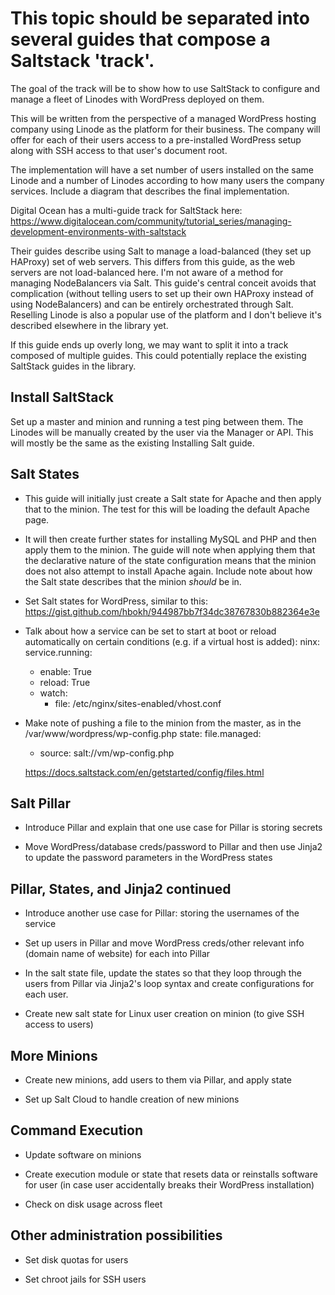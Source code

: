 # This topic should be separated into several guides that compose a Saltstack 'track'. 
The goal of the track will be to show how to use SaltStack to configure and manage a fleet of Linodes with WordPress deployed on them.

This will be written from the perspective of a managed WordPress hosting company using Linode as the platform for their business. The company will offer for each of their users access to a pre-installed WordPress setup along with SSH access to that user's document root.

The implementation will have a set number of users installed on the same Linode and a number of Linodes according to how many users the company services. Include a diagram that describes the final implementation.

Digital Ocean has a multi-guide track for SaltStack here:
https://www.digitalocean.com/community/tutorial_series/managing-development-environments-with-saltstack

Their guides describe using Salt to manage a load-balanced (they set up HAProxy) set of web servers. This differs from this guide, as the web servers are not load-balanced here. I'm not aware of a method for managing NodeBalancers via Salt. This guide's central conceit avoids that complication (without telling users to set up their own HAProxy instead of using NodeBalancers) and can be entirely orchestrated through Salt. Reselling Linode is also a popular use of the platform and I don't believe it's described elsewhere in the library yet.

If this guide ends up overly long, we may want to split it into a track composed of multiple guides. This could potentially replace the existing SaltStack guides in the library.

## Install SaltStack

Set up a master and minion and running a test ping between them. The Linodes will be manually created by the user via the Manager or API. This will mostly be the same as the existing Installing Salt guide.

## Salt States

- This guide will initially just create a Salt state for Apache and then apply that to the minion. The test for this will be loading the default Apache page.

- It will then create further states for installing MySQL and PHP and then apply them to the minion. The guide will note when applying them that the declarative nature of the state configuration means that the minion does not also attempt to install Apache again. Include note about how the Salt state describes that the minion *should* be in.

- Set Salt states for WordPress, similar to this: https://gist.github.com/hbokh/944987bb7f34dc38767830b882364e3e

- Talk about how a service can be set to start at boot or reload automatically on certain conditions (e.g. if a virtual host is added):
ninx:
  service.running:
    - enable: True
    - reload: True
    - watch:
      - file: /etc/nginx/sites-enabled/vhost.conf

- Make note of pushing a file to the minion from the master, as in the /var/www/wordpress/wp-config.php state:
  file.managed:
    - source: salt://vm/wp-config.php

    https://docs.saltstack.com/en/getstarted/config/files.html

## Salt Pillar

- Introduce Pillar and explain that one use case for Pillar is storing secrets

- Move WordPress/database creds/password to Pillar and then use Jinja2 to update the password parameters in the WordPress states

## Pillar, States, and Jinja2 continued

- Introduce another use case for Pillar: storing the usernames of the service

- Set up users in Pillar and move WordPress creds/other relevant info (domain name of website) for each into Pillar

- In the salt state file, update the states so that they loop through the users from Pillar via Jinja2's loop syntax and create configurations for each user.

- Create new salt state for Linux user creation on minion (to give SSH access to users)

## More Minions

- Create new minions, add users to them via Pillar, and apply state

- Set up Salt Cloud to handle creation of new minions

## Command Execution

- Update software on minions

- Create execution module or state that resets data or reinstalls software for user (in case user accidentally breaks their WordPress installation)

- Check on disk usage across fleet

## Other administration possibilities

- Set disk quotas for users

- Set chroot jails for SSH users